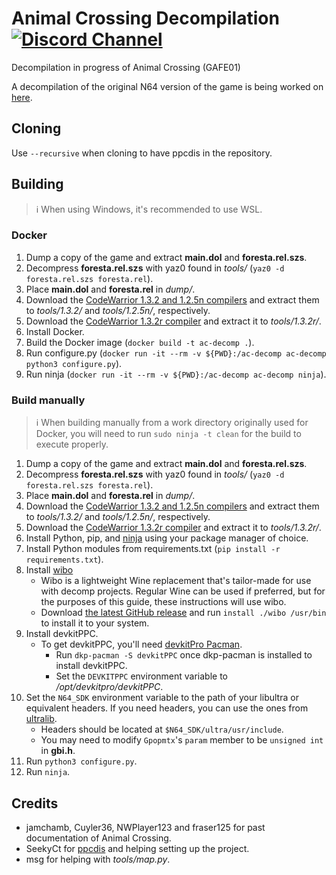 # Animal Crossing Decompilation [![Discord Channel][discord-badge]][discord]
[discord]: https://discord.gg/hKx3FJJgrV
[discord-badge]: https://img.shields.io/discord/727908905392275526?color=%237289DA&logo=discord&logoColor=%23FFFFFF

Decompilation in progress of Animal Crossing (GAFE01)

A decompilation of the original N64 version of the game is being worked on [here](https://github.com/zeldaret/af).
## Cloning

Use `--recursive` when cloning to have ppcdis in the repository. 

## Building

> ℹ️ When using Windows, it's recommended to use WSL.

### Docker

1. Dump a copy of the game and extract **main.dol** and **foresta.rel.szs**.
2. Decompress **foresta.rel.szs** with yaz0 found in *tools/* (`yaz0 -d foresta.rel.szs foresta.rel`).
3. Place **main.dol** and **foresta.rel** in *dump/*.
4. Download the [CodeWarrior 1.3.2 and 1.2.5n compilers](https://files.decomp.dev/compilers_20230715.zip) and extract them to *tools/1.3.2/* and *tools/1.2.5n/*, respectively.
5. Download the [CodeWarrior 1.3.2r compiler](https://mega.nz/file/WuBFTCLT#TmB5R4-1mEFkk4G1Vjn9_cHXRD9wOIH9CtOLaVSWEas) and extract it to *tools/1.3.2r/*.
6. Install Docker.
7. Build the Docker image (`docker build -t ac-decomp .`).
8. Run configure.py (`docker run -it --rm -v ${PWD}:/ac-decomp ac-decomp python3 configure.py`).
9. Run ninja (`docker run -it --rm -v ${PWD}:/ac-decomp ac-decomp ninja`).

### Build manually

> ℹ️ When building manually from a work directory originally used for Docker, you will need to run `sudo ninja -t clean` for the build to execute properly.

1. Dump a copy of the game and extract **main.dol** and **foresta.rel.szs**.
2. Decompress **foresta.rel.szs** with yaz0 found in *tools/* (`yaz0 -d foresta.rel.szs foresta.rel`).
3. Place **main.dol** and **foresta.rel** in *dump/*.
4. Download the [CodeWarrior 1.3.2 and 1.2.5n compilers](https://files.decomp.dev/compilers_20230715.zip) and extract them to *tools/1.3.2/* and *tools/1.2.5n/*, respectively.
5. Download the [CodeWarrior 1.3.2r compiler](https://mega.nz/file/WuBFTCLT#TmB5R4-1mEFkk4G1Vjn9_cHXRD9wOIH9CtOLaVSWEas) and extract it to *tools/1.3.2r/*.
6. Install Python, pip, and [ninja](https://github.com/ninja-build/ninja/wiki/Pre-built-Ninja-packages#package-managers) using your package manager of choice.
7. Install Python modules from requirements.txt (`pip install -r requirements.txt`).
8. Install [wibo](https://github.com/decompals/wibo)
    - Wibo is a lightweight Wine replacement that's tailor-made for use with decomp projects. Regular Wine can be used if preferred, but for the purposes of this guide, these instructions will use wibo.
    - Download [the latest GitHub release](https://github.com/decompals/wibo/releases/latest) and run `install ./wibo /usr/bin` to install it to your system.
9. Install devkitPPC.
    - To get devkitPPC, you'll need [devkitPro Pacman](https://devkitpro.org/wiki/devkitPro_pacman#Installing_devkitPro_Pacman).
        - Run `dkp-pacman -S devkitPPC` once dkp-pacman is installed to install devkitPPC.
        - Set the `DEVKITPPC` environment variable to */opt/devkitpro/devkitPPC*.
10. Set the `N64_SDK` environment variable to the path of your libultra or equivalent headers. If you need headers, you can use the ones from [ultralib](https://github.com/decompals/ultralib).
    - Headers should be located at `$N64_SDK/ultra/usr/include`.
    - You may need to modify `Gpopmtx`'s `param` member to be `unsigned int` in **gbi.h**.
11. Run `python3 configure.py`.
12. Run `ninja`.

## Credits

- jamchamb, Cuyler36, NWPlayer123 and fraser125 for past documentation of Animal Crossing.
- SeekyCt for [ppcdis](https://github.com/SeekyCt/ppcdis/) and helping setting up the project.
- msg for helping with *tools/map.py*.
